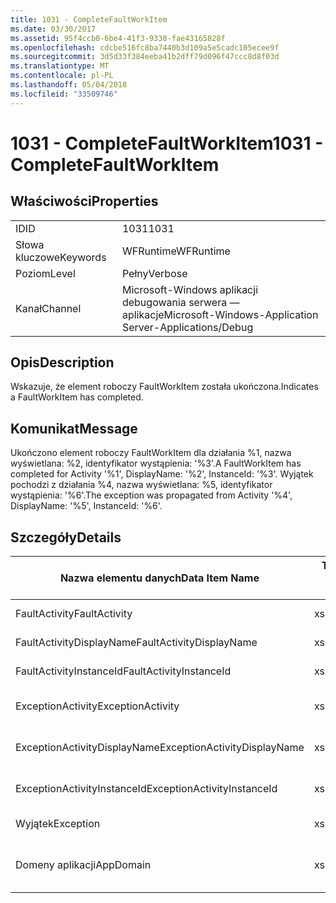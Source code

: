 ```yaml
---
title: 1031 - CompleteFaultWorkItem
ms.date: 03/30/2017
ms.assetid: 95f4ccb0-6be4-41f3-9330-fae43165828f
ms.openlocfilehash: cdcbe516fc8ba7440b3d109a5e5cadc105ecee9f
ms.sourcegitcommit: 3d5d33f384eeba41b2dff79d096f47ccc8d8f03d
ms.translationtype: MT
ms.contentlocale: pl-PL
ms.lasthandoff: 05/04/2018
ms.locfileid: "33509746"
---
```

# <a name="1031---completefaultworkitem"></a><span data-ttu-id="af09b-102">1031 - CompleteFaultWorkItem</span><span class="sxs-lookup"><span data-stu-id="af09b-102">1031 - CompleteFaultWorkItem</span></span>
## <a name="properties"></a><span data-ttu-id="af09b-103">Właściwości</span><span class="sxs-lookup"><span data-stu-id="af09b-103">Properties</span></span>  
  
|||  
|-|-|  
|<span data-ttu-id="af09b-104">ID</span><span class="sxs-lookup"><span data-stu-id="af09b-104">ID</span></span>|<span data-ttu-id="af09b-105">1031</span><span class="sxs-lookup"><span data-stu-id="af09b-105">1031</span></span>|  
|<span data-ttu-id="af09b-106">Słowa kluczowe</span><span class="sxs-lookup"><span data-stu-id="af09b-106">Keywords</span></span>|<span data-ttu-id="af09b-107">WFRuntime</span><span class="sxs-lookup"><span data-stu-id="af09b-107">WFRuntime</span></span>|  
|<span data-ttu-id="af09b-108">Poziom</span><span class="sxs-lookup"><span data-stu-id="af09b-108">Level</span></span>|<span data-ttu-id="af09b-109">Pełny</span><span class="sxs-lookup"><span data-stu-id="af09b-109">Verbose</span></span>|  
|<span data-ttu-id="af09b-110">Kanał</span><span class="sxs-lookup"><span data-stu-id="af09b-110">Channel</span></span>|<span data-ttu-id="af09b-111">Microsoft-Windows aplikacji debugowania serwera — aplikacje</span><span class="sxs-lookup"><span data-stu-id="af09b-111">Microsoft-Windows-Application Server-Applications/Debug</span></span>|  
  
## <a name="description"></a><span data-ttu-id="af09b-112">Opis</span><span class="sxs-lookup"><span data-stu-id="af09b-112">Description</span></span>  
 <span data-ttu-id="af09b-113">Wskazuje, że element roboczy FaultWorkItem została ukończona.</span><span class="sxs-lookup"><span data-stu-id="af09b-113">Indicates a FaultWorkItem has completed.</span></span>  
  
## <a name="message"></a><span data-ttu-id="af09b-114">Komunikat</span><span class="sxs-lookup"><span data-stu-id="af09b-114">Message</span></span>  
 <span data-ttu-id="af09b-115">Ukończono element roboczy FaultWorkItem dla działania %1, nazwa wyświetlana: %2, identyfikator wystąpienia: '%3'.</span><span class="sxs-lookup"><span data-stu-id="af09b-115">A FaultWorkItem has completed for Activity '%1', DisplayName: '%2', InstanceId: '%3'.</span></span> <span data-ttu-id="af09b-116">Wyjątek pochodzi z działania %4, nazwa wyświetlana: %5, identyfikator wystąpienia: '%6'.</span><span class="sxs-lookup"><span data-stu-id="af09b-116">The exception was propagated from Activity '%4', DisplayName: '%5', InstanceId: '%6'.</span></span>  
  
## <a name="details"></a><span data-ttu-id="af09b-117">Szczegóły</span><span class="sxs-lookup"><span data-stu-id="af09b-117">Details</span></span>  
  
|<span data-ttu-id="af09b-118">Nazwa elementu danych</span><span class="sxs-lookup"><span data-stu-id="af09b-118">Data Item Name</span></span>|<span data-ttu-id="af09b-119">Typ elementu danych</span><span class="sxs-lookup"><span data-stu-id="af09b-119">Data Item Type</span></span>|<span data-ttu-id="af09b-120">Opis</span><span class="sxs-lookup"><span data-stu-id="af09b-120">Description</span></span>|  
|--------------------|--------------------|-----------------|  
|<span data-ttu-id="af09b-121">FaultActivity</span><span class="sxs-lookup"><span data-stu-id="af09b-121">FaultActivity</span></span>|<span data-ttu-id="af09b-122">xs:String</span><span class="sxs-lookup"><span data-stu-id="af09b-122">xs:string</span></span>|<span data-ttu-id="af09b-123">Nazwa typu działania błędów.</span><span class="sxs-lookup"><span data-stu-id="af09b-123">The type name of the fault activity.</span></span>|  
|<span data-ttu-id="af09b-124">FaultActivityDisplayName</span><span class="sxs-lookup"><span data-stu-id="af09b-124">FaultActivityDisplayName</span></span>|<span data-ttu-id="af09b-125">xs:String</span><span class="sxs-lookup"><span data-stu-id="af09b-125">xs:string</span></span>|<span data-ttu-id="af09b-126">Nazwa wyświetlana działania błędów.</span><span class="sxs-lookup"><span data-stu-id="af09b-126">The display name of the fault activity.</span></span>|  
|<span data-ttu-id="af09b-127">FaultActivityInstanceId</span><span class="sxs-lookup"><span data-stu-id="af09b-127">FaultActivityInstanceId</span></span>|<span data-ttu-id="af09b-128">xs:String</span><span class="sxs-lookup"><span data-stu-id="af09b-128">xs:string</span></span>|<span data-ttu-id="af09b-129">Identyfikator wystąpienia działania błędów.</span><span class="sxs-lookup"><span data-stu-id="af09b-129">The instance id of the fault activity.</span></span>|  
|<span data-ttu-id="af09b-130">ExceptionActivity</span><span class="sxs-lookup"><span data-stu-id="af09b-130">ExceptionActivity</span></span>|<span data-ttu-id="af09b-131">xs:String</span><span class="sxs-lookup"><span data-stu-id="af09b-131">xs:string</span></span>|<span data-ttu-id="af09b-132">Nazwa typu działania, która zgłosiła wyjątek.</span><span class="sxs-lookup"><span data-stu-id="af09b-132">The type name of the activity that threw the exception.</span></span>|  
|<span data-ttu-id="af09b-133">ExceptionActivityDisplayName</span><span class="sxs-lookup"><span data-stu-id="af09b-133">ExceptionActivityDisplayName</span></span>|<span data-ttu-id="af09b-134">xs:String</span><span class="sxs-lookup"><span data-stu-id="af09b-134">xs:string</span></span>|<span data-ttu-id="af09b-135">Nazwa wyświetlana działania, która zgłosiła wyjątek.</span><span class="sxs-lookup"><span data-stu-id="af09b-135">The display name of the activity that threw the exception.</span></span>|  
|<span data-ttu-id="af09b-136">ExceptionActivityInstanceId</span><span class="sxs-lookup"><span data-stu-id="af09b-136">ExceptionActivityInstanceId</span></span>|<span data-ttu-id="af09b-137">xs:String</span><span class="sxs-lookup"><span data-stu-id="af09b-137">xs:string</span></span>|<span data-ttu-id="af09b-138">Identyfikator wystąpienia działania, która zgłosiła wyjątek.</span><span class="sxs-lookup"><span data-stu-id="af09b-138">The instance id of the activity that threw the exception.</span></span>|  
|<span data-ttu-id="af09b-139">Wyjątek</span><span class="sxs-lookup"><span data-stu-id="af09b-139">Exception</span></span>|<span data-ttu-id="af09b-140">xs:String</span><span class="sxs-lookup"><span data-stu-id="af09b-140">xs:string</span></span>|<span data-ttu-id="af09b-141">Szczegóły wyjątku dla wyjątku</span><span class="sxs-lookup"><span data-stu-id="af09b-141">The exception details for the exception</span></span>|  
|<span data-ttu-id="af09b-142">Domeny aplikacji</span><span class="sxs-lookup"><span data-stu-id="af09b-142">AppDomain</span></span>|<span data-ttu-id="af09b-143">xs:String</span><span class="sxs-lookup"><span data-stu-id="af09b-143">xs:string</span></span>|<span data-ttu-id="af09b-144">Długość ciągu zwróconego przez AppDomain.CurrentDomain.FriendlyName.</span><span class="sxs-lookup"><span data-stu-id="af09b-144">The string returned by AppDomain.CurrentDomain.FriendlyName.</span></span>|
